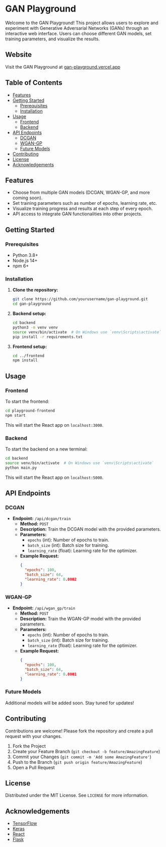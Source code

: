 # GAN Playground

Welcome to the GAN Playground! This project allows users to explore and experiment with Generative Adversarial Networks (GANs) through an interactive web interface. Users can choose different GAN models, set training parameters, and visualize the results.

## Website
Visit the GAN Playground at [gan-playground.vercel.app](https://gan-playground.vercel.app)

## Table of Contents
- [Features](#features)
- [Getting Started](#getting-started)
  - [Prerequisites](#prerequisites)
  - [Installation](#installation)
- [Usage](#usage)
  - [Frontend](#frontend)
  - [Backend](#backend)
- [API Endpoints](#api-endpoints)
  - [DCGAN](#dcgan)
  - [WGAN-GP](#wgan-gp)
  - [Future Models](#future-models)
- [Contributing](#contributing)
- [License](#license)
- [Acknowledgements](#acknowledgements)

## Features
- Choose from multiple GAN models (DCGAN, WGAN-GP, and more coming soon).
- Set training parameters such as number of epochs, learning rate, etc.
- Visualize training progress and results at each step of every epoch.
- API access to integrate GAN functionalities into other projects.

## Getting Started

### Prerequisites
- Python 3.8+
- Node.js 14+
- npm 6+

### Installation

1. **Clone the repository:**
    ```bash
    git clone https://github.com/yourusername/gan-playground.git
    cd gan-playground
    ```

2. **Backend setup:**
    ```bash
    cd backend
    python3 -m venv venv
    source venv/bin/activate  # On Windows use `venv\Scripts\activate`
    pip install -r requirements.txt
    ```

3. **Frontend setup:**
    ```bash
    cd ../frontend
    npm install
    ```

## Usage

### Frontend
To start the frontend:
```bash
cd playground-frontend
npm start
```

This will start the React app on `localhost:3000`.

### Backend
To start the backend on a new terminal:
```bash
cd backend
source venv/bin/activate  # On Windows use `venv\Scripts\activate`
python main.py
```

This will start the React app on `localhost:5000`.

## API Endpoints

### DCGAN
- **Endpoint:** `/api/dcgan/train`
  - **Method:** `POST`
  - **Description:** Train the DCGAN model with the provided parameters.
  - **Parameters:**
    - `epochs` (int): Number of epochs to train.
    - `batch_size` (int): Batch size for training.
    - `learning_rate` (float): Learning rate for the optimizer.
  - **Example Request:**
    ```json
    {
      "epochs": 100,
      "batch_size": 64,
      "learning_rate": 0.0002
    }
    ```

### WGAN-GP
- **Endpoint:** `/api/wgan_gp/train`
  - **Method:** `POST`
  - **Description:** Train the WGAN-GP model with the provided parameters.
  - **Parameters:**
    - `epochs` (int): Number of epochs to train.
    - `batch_size` (int): Batch size for training.
    - `learning_rate` (float): Learning rate for the optimizer.
  - **Example Request:**
    ```json
    {
      "epochs": 100,
      "batch_size": 64,
      "learning_rate": 0.0001
    }
    ```

### Future Models
Additional models will be added soon. Stay tuned for updates!

## Contributing
Contributions are welcome! Please fork the repository and create a pull request with your changes.

1. Fork the Project
2. Create your Feature Branch (`git checkout -b feature/AmazingFeature`)
3. Commit your Changes (`git commit -m 'Add some AmazingFeature'`)
4. Push to the Branch (`git push origin feature/AmazingFeature`)
5. Open a Pull Request

## License
Distributed under the MIT License. See `LICENSE` for more information.

## Acknowledgements
- [TensorFlow](https://www.tensorflow.org/)
- [Keras](https://keras.io/)
- [React](https://reactjs.org/)
- [Flask](https://flask.palletsprojects.com/)
